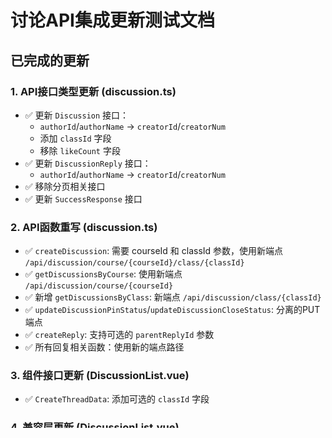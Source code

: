 # 讨论API集成更新测试文档

## 已完成的更新

### 1. API接口类型更新 (discussion.ts)
- ✅ 更新 `Discussion` 接口：
  - `authorId`/`authorName` → `creatorId`/`creatorNum`
  - 添加 `classId` 字段
  - 移除 `likeCount` 字段
- ✅ 更新 `DiscussionReply` 接口：
  - `authorId`/`authorName` → `creatorId`/`creatorNum`
- ✅ 移除分页相关接口
- ✅ 更新 `SuccessResponse` 接口

### 2. API函数重写 (discussion.ts)
- ✅ `createDiscussion`: 需要 courseId 和 classId 参数，使用新端点 `/api/discussion/course/{courseId}/class/{classId}`
- ✅ `getDiscussionsByCourse`: 使用新端点 `/api/discussion/course/{courseId}`
- ✅ 新增 `getDiscussionsByClass`: 新端点 `/api/discussion/class/{classId}`
- ✅ `updateDiscussionPinStatus`/`updateDiscussionCloseStatus`: 分离的PUT端点
- ✅ `createReply`: 支持可选的 `parentReplyId` 参数
- ✅ 所有回复相关函数：使用新的端点路径

### 3. 组件接口更新 (DiscussionList.vue)
- ✅ `CreateThreadData`: 添加可选的 `classId` 字段

### 4. 兼容层更新 (DiscussionList.vue)
- ✅ 更新 `legacyDiscussionApi` 适配层：
  - 使用新的API端点
  - 正确映射字段名称（creatorId/creatorNum）
  - 处理默认班级ID（设为1）
  - 实现客户端搜索过滤
  - 处理新的响应数据结构

### 5. 组件逻辑更新
- ✅ 更新 `toggleCloseThread` 使用新的API
- ✅ 在初始化时设置默认 classId
- ✅ 更新错误处理以适配新的API响应格式

## 关键变更说明

### 字段映射
```typescript
// 旧字段 → 新字段
authorId → creatorId
authorName → creatorNum
likeCount → (已移除，设为0)
courseName → (新API中不返回，设为空字符串)
```

### 新的API端点要求
- 创建讨论：需要同时提供 courseId 和 classId
- 所有讨论操作：使用数字ID而非字符串ID
- 置顶/关闭状态：通过query参数传递布尔值

### 默认值处理
- 默认班级ID：1
- 默认课程ID：从路由参数获取或设为1
- 点赞数：设为0（新API中不包含）
- 课程名称：设为空字符串（需要单独获取）

## 需要进一步验证的功能

### 1. 实际API调用测试
- [ ] 创建讨论是否正常工作
- [ ] 获取讨论列表是否正常工作
- [ ] 置顶/关闭功能是否正常工作
- [ ] 回复功能是否正常工作

### 2. 数据显示验证
- [ ] 作者信息显示是否正确
- [ ] 课程信息显示是否正确
- [ ] 回复数量是否正确
- [ ] 日期格式是否正确

### 3. 错误处理验证
- [ ] 网络错误处理是否正确
- [ ] 权限错误处理是否正确
- [ ] 表单验证是否正确

## 建议的下一步

1. **API测试**: 使用实际后端API测试所有功能
2. **用户体验优化**: 根据新API的响应时间调整加载状态
3. **错误信息改进**: 根据新API的错误响应格式改进错误提示
4. **功能完善**: 实现搜索、通知等缺失的API端点
5. **性能优化**: 考虑添加缓存和优化数据加载策略

## 潜在问题和解决方案

### 1. 班级ID处理
**问题**: 新API需要班级ID，但前端可能不总是有这个信息
**解决方案**: 使用默认班级ID（1），或者从用户会话中获取

### 2. 课程名称显示
**问题**: 新API不返回课程名称
**解决方案**: 
- 选项1：添加课程信息API调用
- 选项2：在前端缓存课程信息
- 选项3：使用"课程 {courseId}"作为显示文本

### 3. 点赞功能
**问题**: 新API中没有点赞功能
**解决方案**: 
- 暂时禁用点赞功能
- 或者保留UI但不调用实际API

### 4. 搜索功能
**问题**: 新API没有直接的搜索端点
**解决方案**: 使用客户端过滤（当前实现）或请求后端添加搜索API
